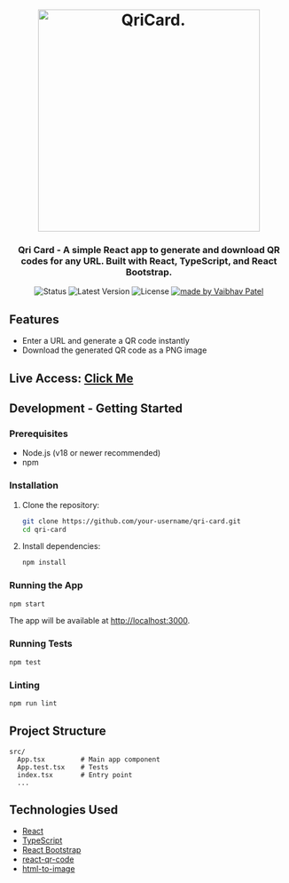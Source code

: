 <h1 align="center">
  <a href="https://github.com/vpatel071997/qri-card"><img src="/public/icon.svg" alt="QriCard." width="400"></a>
</h1>

<h3 align="center">Qri Card - A simple React app to generate and download QR codes for any URL. Built with React, TypeScript, and React Bootstrap.</h3>

<p align="center">

 <img alt="Status" src="https://img.shields.io/badge/status-In Production-green">

  <img alt="Latest Version" src="https://img.shields.io/badge/latest version-0.1.0-2e7f74">
  
  <img alt="License" src="https://img.shields.io/badge/license-MIT-d52536">

  <a href="https://github.com/vpatel071997">
    <img alt="made by Vaibhav Patel" src="https://img.shields.io/badge/made%20by-Vaibhav%20Patel-116ed0">
  </a>
</p>

## Features

- Enter a URL and generate a QR code instantly
- Download the generated QR code as a PNG image

## Live Access: [Click Me]()

## Development - Getting Started

### Prerequisites

- Node.js (v18 or newer recommended)
- npm

### Installation

1. Clone the repository:

   ```bash
   git clone https://github.com/your-username/qri-card.git
   cd qri-card
   ```

2. Install dependencies:
   ```bash
   npm install
   ```

### Running the App

```bash
npm start
```

The app will be available at [http://localhost:3000](http://localhost:3000).

### Running Tests

```bash
npm test
```

### Linting

```bash
npm run lint
```

## Project Structure

```
src/
  App.tsx         # Main app component
  App.test.tsx    # Tests
  index.tsx       # Entry point
  ...
```

## Technologies Used

- [React](https://react.dev/)
- [TypeScript](https://www.typescriptlang.org/)
- [React Bootstrap](https://react-bootstrap.github.io/)
- [react-qr-code](https://github.com/rosskhanas/react-qr-code)
- [html-to-image](https://github.com/bubkoo/html-to-image)
